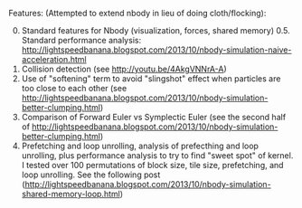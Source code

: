 Features:
(Attempted to extend nbody in lieu of doing cloth/flocking):

0. Standard features for Nbody (visualization, forces, shared memory)
0.5. Standard performance analysis: http://lightspeedbanana.blogspot.com/2013/10/nbody-simulation-naive-acceleration.html
1. Collision detection (see http://youtu.be/4AkgVNNrA-A)
2. Use of "softening" term to avoid "slingshot" effect when particles are too close to each other (see http://lightspeedbanana.blogspot.com/2013/10/nbody-simulation-better-clumping.html)
3. Comparison of Forward Euler vs Symplectic Euler (see the second half of http://lightspeedbanana.blogspot.com/2013/10/nbody-simulation-better-clumping.html)
4. Prefetching and loop unrolling, analysis of prefecthing and loop unrolling, plus performance analysis to try to find "sweet spot" of kernel. I tested over 100 permutations of block size, tile size, prefetching, and loop unrolling. See the following post (http://lightspeedbanana.blogspot.com/2013/10/nbody-simulation-shared-memory-loop.html)
